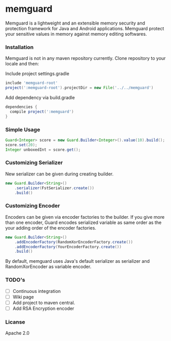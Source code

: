 # memguard
Memguard is a lightweight and an extensible memory security and protection framework for Java and Android applications.
Memguard protect your sensitive values in memory against memory editing softwares. 

### Installation
Memguard is not in any maven repository currently. Clone repository to your locale and then:

Include project settings.gradle
```groovy
include 'memguard-root'
project(':memguard-root').projectDir = new File('../../memguard')
``` 

Add dependency via build.gradle
```groovy
dependencies {
  compile project(':memguard')
}

```

### Simple Usage
```java
Guard<Integer> score = new Guard.Builder<Integer>().value(10).build();
score.set(20);
Integer unboxedInt = score.get();
```

### Customizing Serializer
New serializer can be given during creating builder.
```java
new Guard.Builder<String>()
    .serializer(FstSerializer.create())
    .build()
```

### Customizing Encoder
Encoders can be given via encoder factories to the builder. If you give more than one encoder, 
Guard encodes serialized variable as same order as the your adding order of the encoder factories.

```java
new Guard.Builder<String>()
    .addEncoderFactory(RandomXorEncoderFactory.create())
    .addEncoderFactory(YourEncoderFactory.create())
    .build()
```

By default, memguard uses Java's default serializer as serializer and RandomXorEncoder as variable encoder.

### TODO's
- [ ] Continuous integration
- [ ] Wiki page
- [ ] Add project to maven central.
- [ ] Add RSA Encryption encoder

### Licanse
Apache 2.0
 

